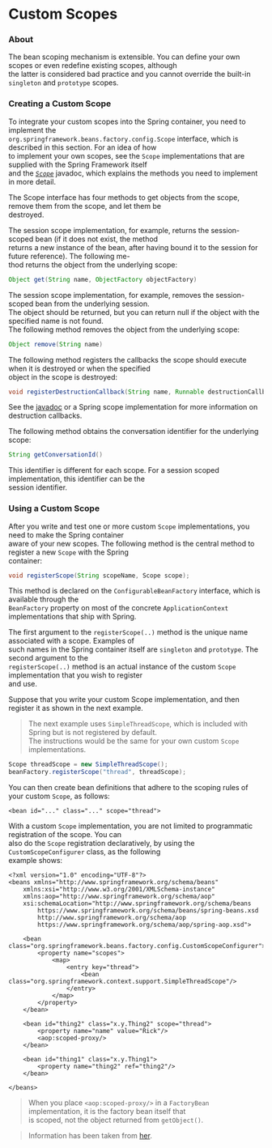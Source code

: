 # Custom Scopes  

### About  
The bean scoping mechanism is extensible. You can define your own scopes or even redefine existing scopes, although  
the latter is considered bad practice and you cannot override the built-in `singleton` and `prototype` scopes.  

### Creating a Custom Scope  
To integrate your custom scopes into the Spring container, you need to implement the  
`org.springframework.beans.factory.config.Scope` interface, which is described in this section. For an idea of how  
to implement your own scopes, see the `Scope` implementations that are supplied with the Spring Framework itself  
and the 
[*`Scope`*](https://docs.spring.io/spring-framework/docs/5.1.9.RELEASE/javadoc-api/org/springframework/beans/factory/config/Scope.html) 
javadoc, which explains the methods you need to implement in more detail.  

The Scope interface has four methods to get objects from the scope, remove them from the scope, and let them be  
destroyed.  

The session scope implementation, for example, returns the session-scoped bean (if it does not exist, the method  
returns a new instance of the bean, after having bound it to the session for future reference). The following me-  
thod returns the object from the underlying scope:  
```java
Object get(String name, ObjectFactory objectFactory)
```


The session scope implementation, for example, removes the session-scoped bean from the underlying session.  
The object should be returned, but you can return null if the object with the specified name is not found.  
The following method removes the object from the underlying scope:  
```java
Object remove(String name)
```


The following method registers the callbacks the scope should execute when it is destroyed or when the specified  
object in the scope is destroyed:  
```java
void registerDestructionCallback(String name, Runnable destructionCallback)
```


See the 
[javadoc](https://docs.spring.io/spring-framework/docs/5.1.9.RELEASE/javadoc-api/org/springframework/beans/factory/config/Scope.html#registerDestructionCallback) 
or a Spring scope implementation for more information on destruction callbacks.  

The following method obtains the conversation identifier for the underlying scope:  
```java
String getConversationId()
```


This identifier is different for each scope. For a session scoped implementation, this identifier can be the  
session identifier.  

### Using a Custom Scope  
After you write and test one or more custom `Scope` implementations, you need to make the Spring container  
aware of your new scopes. The following method is the central method to register a new `Scope` with the Spring  
container:  
```java
void registerScope(String scopeName, Scope scope);
```


This method is declared on the `ConfigurableBeanFactory` interface, which is available through the  
`BeanFactory` property on most of the concrete `ApplicationContext` implementations that ship with Spring.

The first argument to the `registerScope(..)` method is the unique name associated with a scope. Examples of  
such names in the Spring container itself are `singleton` and `prototype`. The second argument to the  
`registerScope(..)` method is an actual instance of the custom `Scope` implementation that you wish to register  
and use.

Suppose that you write your custom Scope implementation, and then register it as shown in the next example.  
>The next example uses `SimpleThreadScope`, which is included with Spring but is not registered by default.  
The instructions would be the same for your own custom `Scope` implementations.  

```java
Scope threadScope = new SimpleThreadScope();
beanFactory.registerScope("thread", threadScope);
```


You can then create bean definitions that adhere to the scoping rules of your custom `Scope`, as follows:  
```mxml
<bean id="..." class="..." scope="thread">
```


With a custom `Scope` implementation, you are not limited to programmatic registration of the scope. You can  
also do the `Scope` registration declaratively, by using the `CustomScopeConfigurer` class, as the following  
example shows:  
```mxml
<?xml version="1.0" encoding="UTF-8"?>
<beans xmlns="http://www.springframework.org/schema/beans"
    xmlns:xsi="http://www.w3.org/2001/XMLSchema-instance"
    xmlns:aop="http://www.springframework.org/schema/aop"
    xsi:schemaLocation="http://www.springframework.org/schema/beans
        https://www.springframework.org/schema/beans/spring-beans.xsd
        http://www.springframework.org/schema/aop
        https://www.springframework.org/schema/aop/spring-aop.xsd">

    <bean class="org.springframework.beans.factory.config.CustomScopeConfigurer">
        <property name="scopes">
            <map>
                <entry key="thread">
                    <bean class="org.springframework.context.support.SimpleThreadScope"/>
                </entry>
            </map>
        </property>
    </bean>

    <bean id="thing2" class="x.y.Thing2" scope="thread">
        <property name="name" value="Rick"/>
        <aop:scoped-proxy/>
    </bean>

    <bean id="thing1" class="x.y.Thing1">
        <property name="thing2" ref="thing2"/>
    </bean>

</beans>
```


>When you place `<aop:scoped-proxy/>` in a `FactoryBean` implementation, it is the factory bean itself that  
is scoped, not the object returned from `getObject()`.  

>Information has been taken from [her](https://docs.spring.io/spring/docs/current/spring-framework-reference/core.html).  